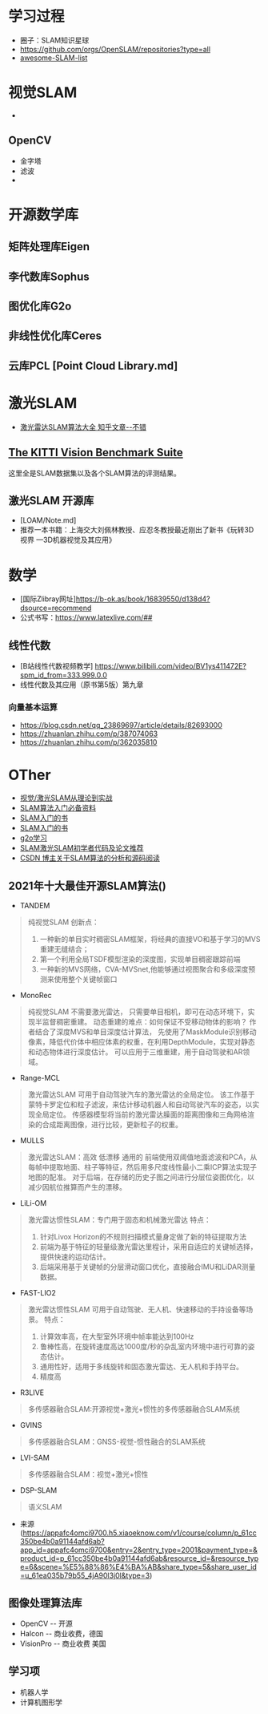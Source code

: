 # 学习过程
- 圈子：SLAM知识星球
- https://github.com/orgs/OpenSLAM/repositories?type=all
- [awesome-SLAM-list](https://github.com/OpenSLAM/awesome-SLAM-list)
# 视觉SLAM
- 
## OpenCV
- 金字塔
- 滤波
- 

# 开源数学库
## 矩阵处理库Eigen
## 李代数库Sophus
## 图优化库G2o
## 非线性优化库Ceres
## 云库PCL [Point Cloud Library.md]

# 激光SLAM
- [激光雷达SLAM算法大全 知乎文章--不错](https://www.zhihu.com/column/c_1220713322028761088)

## [The KITTI Vision Benchmark Suite](http://www.cvlibs.net/datasets/kitti/eval_odometry.php)
这里全是SLAM数据集以及各个SLAM算法的评测结果。

## 激光SLAM 开源库
- [LOAM/Note.md]
- 推荐一本书籍：上海交大刘佩林教授、应忍冬教授最近刚出了新书《玩转3D视界 —3D机器视觉及其应用》


# 数学
- [国际Zlibray网址]https://b-ok.as/book/16839550/d138d4?dsource=recommend
- 公式书写：https://www.latexlive.com/##

## 线性代数
- [B站线性代数视频教学] https://www.bilibili.com/video/BV1ys411472E?spm_id_from=333.999.0.0
- 线性代数及其应用（原书第5版）第九章
### 向量基本运算
- https://blog.csdn.net/qq_23869697/article/details/82693000
- https://zhuanlan.zhihu.com/p/387074063
- https://zhuanlan.zhihu.com/p/362035810


# OTher
- [视觉/激光SLAM从理论到实战](https://zhuanlan.zhihu.com/p/293039582)
- [SLAM算法入门必备资料](https://zhuanlan.zhihu.com/p/356596070)
- [SLAM入门的书](https://zhuanlan.zhihu.com/p/168027225)
- [SLAM入门的书](https://www.zhihu.com/question/392255715)
- [g2o学习](https://zhuanlan.zhihu.com/p/121628349)
- [SLAM激光SLAM初学者代码及论文推荐](https://blog.csdn.net/inf4inf/article/details/108574555)
- [CSDN 博主关于SLAM算法的分析和源码阅读](https://blog.csdn.net/weixin_42048023?type=blog)

## 2021年十大最佳开源SLAM算法()
- TANDEM 
> 纯视觉SLAM
> 创新点：
> 1. 一种新的单目实时稠密SLAM框架，将经典的直接VO和基于学习的MVS重建无缝结合； 
> 2. 第一个利用全局TSDF模型渲染的深度图，实现单目稠密跟踪前端
> 3. 一种新的MVS网络，CVA-MVSnet,他能够通过视图聚合和多级深度预测来使用整个关键帧窗口

- MonoRec
> 纯视觉SLAM
> 不需要激光雷达， 只需要单目相机，即可在动态环境下，实现半监督稠密重建。
> 动态重建的难点：如何保证不受移动物体的影响？ 
> 作者结合了深度MVS和单目深度估计算法，
> 先使用了MaskModule识别移动像素，降低代价体中相应体素的权重，在利用DepthModule，实现对静态和动态物体进行深度估计。
> 可以应用于三维重建，用于自动驾驶和AR领域。

- Range-MCL
> 激光雷达SLAM
> 可用于自动驾驶汽车的激光雷达的全局定位。
> 该工作基于蒙特卡罗定位和粒子滤波，来估计移动机器人和自动驾驶汽车的姿态，以实现全局定位。
> 传感器模型将当前的激光雷达臊面的距离图像和三角网格渲染的合成距离图像，进行比较，更新粒子的权重。

- MULLS
> 激光雷达SLAM：高效 低漂移 通用的
> 前端使用双阈值地面滤波和PCA，从每帧中提取地面、柱子等特征，然后用多尺度线性最小二乘ICP算法实现子地图的配准。
> 对于后端，在存储的历史子图之间进行分层位姿图优化，以减少因航位推算而产生的漂移。

- LiLi-OM
> 激光雷达惯性SLAM：专门用于固态和机械激光雷达
> 特点：
> 1. 针对Livox Horizon的不规则扫描模式量身定做了新的特征提取方法
> 2. 前端为基于特征的轻量级激光雷达里程计，采用自适应的关键帧选择，提供快速的运动估计。
> 3. 后端采用基于关键帧的分层滑动窗口优化，直接融合IMU和LiDAR测量数据。

- FAST-LIO2
> 激光雷达惯性SLAM
> 可用于自动驾驶、无人机、快速移动的手持设备等场景。
> 特点：
> 1. 计算效率高，在大型室外环境中帧率能达到100Hz
> 2. 鲁棒性高，在旋转速度高达1000度/秒的杂乱室内环境中进行可靠的姿态估计。
> 3. 通用性好，适用于多线旋转和固态激光雷达、无人机和手持平台。
> 4. 精度高

- R3LIVE
> 多传感器融合SLAM:开源视觉+激光+惯性的多传感器融合SLAM系统

- GVINS
> 多传感器融合SLAM：GNSS-视觉-惯性融合的SLAM系统

- LVI-SAM
> 多传感器融合SLAM：视觉+激光+惯性

- DSP-SLAM
> 语义SLAM

- 来源(https://appafc4omci9700.h5.xiaoeknow.com/v1/course/column/p_61cc350be4b0a91144afd6ab?app_id=appafc4omci9700&entry=2&entry_type=2001&payment_type=&product_id=p_61cc350be4b0a91144afd6ab&resource_id=&resource_type=6&scene=%E5%88%86%E4%BA%AB&share_type=5&share_user_id=u_61ea035b79b55_4jA90l3j0l&type=3)

## 图像处理算法库
- OpenCV -- 开源
- HaIcon -- 商业收费，德国
- VisionPro -- 商业收费 美国
## 学习项
- 机器人学
- 计算机图形学

